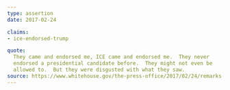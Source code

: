 ```yaml
---
type: assertion
date: 2017-02-24

claims:
- ice-endorsed-trump

quote:
  They came and endorsed me, ICE came and endorsed me.  They never
  endorsed a presidential candidate before.  They might not even be
  allowed to.  But they were disgusted with what they saw.
source: https://www.whitehouse.gov/the-press-office/2017/02/24/remarks-president-trump-conservative-political-action-conference
---
```

